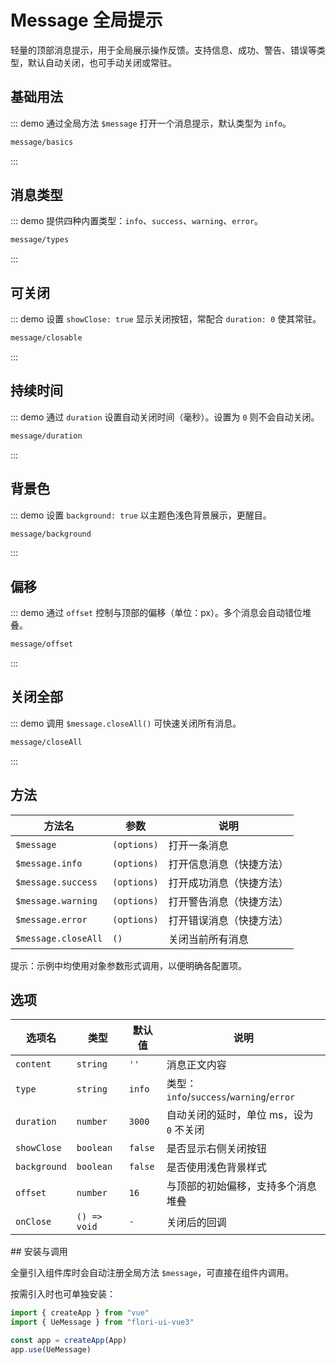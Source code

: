 # Message 全局提示

轻量的顶部消息提示，用于全局展示操作反馈。支持信息、成功、警告、错误等类型，默认自动关闭，也可手动关闭或常驻。

## 基础用法

::: demo 通过全局方法 `$message` 打开一个消息提示，默认类型为 `info`。

```html
message/basics
```

:::

## 消息类型

::: demo 提供四种内置类型：`info`、`success`、`warning`、`error`。

```html
message/types
```

:::

## 可关闭

::: demo 设置 `showClose: true` 显示关闭按钮，常配合 `duration: 0` 使其常驻。

```html
message/closable
```

:::

## 持续时间

::: demo 通过 `duration` 设置自动关闭时间（毫秒）。设置为 `0` 则不会自动关闭。

```html
message/duration
```

:::

## 背景色

::: demo 设置 `background: true` 以主题色浅色背景展示，更醒目。

```html
message/background
```

:::

## 偏移

::: demo 通过 `offset` 控制与顶部的偏移（单位：px）。多个消息会自动错位堆叠。

```html
message/offset
```

:::

## 关闭全部

::: demo 调用 `$message.closeAll()` 可快速关闭所有消息。

```html
message/closeAll
```

:::

## 方法

<div class="md-cols" style="--col-1:60px; --col-2:60px; --col-3:120px; --col-4:auto;">

| 方法名              | 参数        | 说明                     |
| ------------------- | ----------- | ------------------------ |
| `$message`          | `(options)` | 打开一条消息             |
| `$message.info`     | `(options)` | 打开信息消息（快捷方法） |
| `$message.success`  | `(options)` | 打开成功消息（快捷方法） |
| `$message.warning`  | `(options)` | 打开警告消息（快捷方法） |
| `$message.error`    | `(options)` | 打开错误消息（快捷方法） |
| `$message.closeAll` | `()`        | 关闭当前所有消息         |

</div>

提示：示例中均使用对象参数形式调用，以便明确各配置项。

## 选项

<div class="md-cols" style="--col-1:120px; --col-2:140px; --col-3:90px;">

| 选项名       | 类型         | 默认值  | 说明                                     |
| ------------ | ------------ | ------- | ---------------------------------------- |
| `content`    | `string`     | `''`    | 消息正文内容                             |
| `type`       | `string`     | `info`  | 类型：`info`/`success`/`warning`/`error` |
| `duration`   | `number`     | `3000`  | 自动关闭的延时，单位 ms，设为 `0` 不关闭 |
| `showClose`  | `boolean`    | `false` | 是否显示右侧关闭按钮                     |
| `background` | `boolean`    | `false` | 是否使用浅色背景样式                     |
| `offset`     | `number`     | `16`    | 与顶部的初始偏移，支持多个消息堆叠       |
| `onClose`    | `() => void` | `-`     | 关闭后的回调                             |

</div>
## 安装与调用

全量引入组件库时会自动注册全局方法 `$message`，可直接在组件内调用。

按需引入时也可单独安装：

```ts
import { createApp } from "vue"
import { UeMessage } from "flori-ui-vue3"

const app = createApp(App)
app.use(UeMessage)
```
